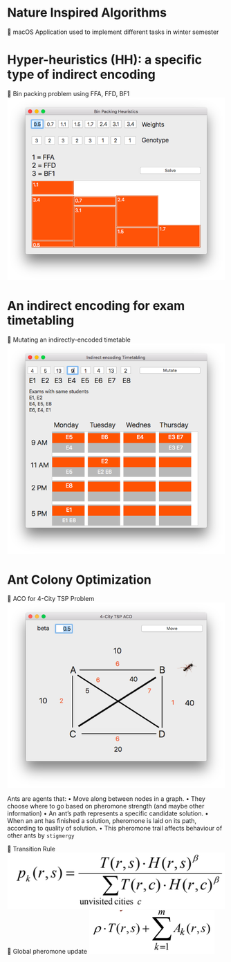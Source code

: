 # Nature Inspired Algorithms
  macOS Application used to implement different tasks in winter semester
 
 # Hyper-heuristics (HH): a specific type of indirect encoding
  Bin packing problem using FFA, FFD, BF1
 ![Alt text](binpacking.png?raw=true "Title")

# An indirect encoding for exam timetabling
  Mutating an indirectly-encoded timetable
 ![Alt text](timetabling.png?raw=true "Title")

# Ant Colony Optimization
  ACO for 4-City TSP Problem
![Alt text](aco.png?raw=true "Title")

Ants are agents that:
• Move along between nodes in a graph.
• They choose where to go based on pheromone strength (and
maybe other information)
• An ant’s path represents a specific candidate solution.
• When an ant has finished a solution, pheromone is laid on
its path, according to quality of solution.
• This pheromone trail affects behaviour of other ants by `stigmergy`

 Transition Rule
![Alt text](transitionRule.png?raw=true "Title")
 Global pheromone update
![Alt text](globalUpdate.png?raw=true "Title")
